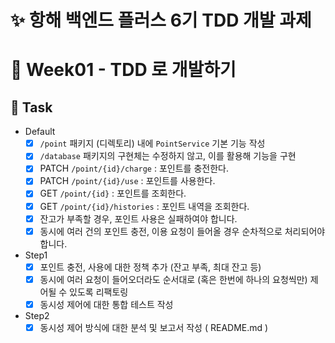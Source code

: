 # ✨ 항해 백엔드 플러스 6기 TDD 개발 과제

# 📆 Week01 - TDD 로 개발하기

## 📌 Task

- Default
  - [X] `/point` 패키지 (디렉토리) 내에 `PointService` 기본 기능 작성
  - [X] `/database` 패키지의 구현체는 수정하지 않고, 이를 활용해 기능을 구현
  - [X] PATCH  `/point/{id}/charge` : 포인트를 충전한다.
  - [X] PATCH `/point/{id}/use` : 포인트를 사용한다.
  - [X] GET `/point/{id}` : 포인트를 조회한다.
  - [X] GET `/point/{id}/histories` : 포인트 내역을 조회한다.
  - [X] 잔고가 부족할 경우, 포인트 사용은 실패하여야 합니다.
  - [X] 동시에 여러 건의 포인트 충전, 이용 요청이 들어올 경우 순차적으로 처리되어야 합니다.

- Step1
  - [X] 포인트 충전, 사용에 대한 정책 추가 (잔고 부족, 최대 잔고 등)
  - [X] 동시에 여러 요청이 들어오더라도 순서대로 (혹은 한번에 하나의 요청씩만) 제어될 수 있도록 리팩토링
  - [X] 동시성 제어에 대한 통합 테스트 작성

- Step2
  - [X] 동시성 제어 방식에 대한 분석 및 보고서 작성 ( README.md )

